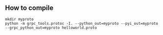 ## How to compile

```
mkdir myproto
python -m grpc_tools.protoc -I. --python_out=myproto --pyi_out=myproto --grpc_python_out=myproto helloworld.proto
```


